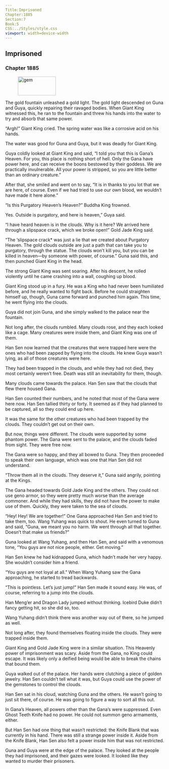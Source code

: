 ```yaml
---
Title:Imprisoned 
Chapter:1885 
Section:7 
Book:5 
CSS:../Styles/style.css 
viewport: width=device-width
---
```

  
## Imprisoned
### Chapter 1885
  
<figure>
	<img src="../Images/gem.gif" alt="gem" id="gem" width="120" height="60" />
</figure>
  

  
The gold fountain unleashed a gold light. The gold light descended on Guna and Guya, quickly repairing their ravaged bodies. When Giant King witnessed this, he ran to the fountain and threw his hands into the water to try and absorb that same power.

“Argh!” Giant King cried. The spring water was like a corrosive acid on his hands.

The water was good for Guna and Guya, but it was deadly for Giant King.

Guya coldly looked at Giant King and said, “I told you that this is Gana’s Heaven. For you, this place is nothing short of hell. Only the Gana have power here, and can receive the boons bestowed by their goddess. We are practically invulnerable. All your power is stripped, so you are little better than an ordinary creature.”

After that, she smiled and went on to say, “It is in thanks to you lot that we are here, of course. Even if we had tried to use our own blood, we wouldn’t have made it here alone.”

“Is this Purgatory Heaven’s Heaven?” Buddha King frowned.

Yes. Outside is purgatory, and here is heaven,” Guya said.

“I have heard heaven is in the clouds. Why is it here? We arrived here through a slipspace crack, which we broke open!” Gold Jade King said.

“The ‘slipspace crack* was just a lie that we created about Purgatory Heaven. The gold clouds outside are just a path that can take you to purgatory, through the statue. The clouds won’t kill you, but you can be killed in heaven—by someone with power, of course.” Guna said this, and then punched Giant King in the head.

The strong Giant King was sent soaring. After his descent, he rolled violently until he came crashing into a wall, coughing up blood.

Giant King stood up in a fury. He was a King who had never been humiliated before, and he really wanted to fight back. Before he could straighten himself up, though, Guna came forward and punched him again. This time, he went flying into the clouds.

Guya did not join Guna, and she simply walked to the palace near the fountain.

Not long after, the clouds rumbled. Many clouds rose, and they each looked like a cage. Many creatures were inside them, and Giant King was one of them.

Han Sen now learned that the creatures that were trapped here were the ones who had been zapped by flying into the clouds. He knew Guya wasn’t lying, as all of those creatures were here.

They had been trapped in the clouds, and while they had not died, they most certainly weren’t free. Death was still an inevitability for them, though.

Many clouds came towards the palace. Han Sen saw that the clouds that flew there housed Gana.

Han Sen counted their numbers, and he noted that most of the Gana were here now. Han Sen tallied thirty or forty. It seemed as if they had planned to be captured, all so they could end up here.

It was the same for the other creatures who had been trapped by the clouds. They couldn’t get out on their own.

But now, things were different. The clouds were supported by some phantom power. The Gana were sent to the palace, and the clouds faded from sight. They were free now.

The Gana were so happy, and they all bowed to Guna. They then proceeded to speak their own language, which was one that Han Sen did not understand.

“Throw them all in the clouds. They deserve it,” Guna said angrily, pointing at the Kings.

The Gana headed towards Gold Jade King and the others. They could not use geno armor, so they were pretty much worse than the average commoner. And while they had skills, they did not have the power to make use of them. Quickly, they were taken to the sea of clouds.

“Hey! Hey! We are together!” One Gana approached Han Sen and tried to take them, too. Wang Yuhang was quick to shout. He even turned to Guna and said, “Guna, we meant you no harm. We went through all that together. Doesn’t that make us friends?”

Guna looked at Wang Yuhang, and then Han Sen, and said with a venomous tone, “You guys are not nice people, either. Get moving.”

Han Sen knew he had kidnapped Guna, which hadn’t made her very happy. She wouldn’t consider him a friend.

“You guys are not loyal at all.” When Wang Yuhang saw the Gana approaching, he started to tread backwards.

“This is pointless. Let’s just jump!” Han Sen made it sound easy. He was, of course, referring to a jump into the clouds.

Han Meng’er and Dragon Lady jumped without thinking. Icebird Duke didn’t fancy getting hit, so she did so, too.

Wang Yuhang didn’t think there was another way out of there, so he jumped as well.

Not long after, they found themselves floating inside the clouds. They were trapped inside them.

Giant King and Gold Jade King were in a similar situation. This Heavenly power of imprisonment was scary. Aside from the Gana, no King could escape. It was likely only a deified being would be able to break the chains that bound them.

Guya walked out of the palace. Her hands were clutching a piece of golden jewelry. Han Sen couldn’t tell what it was, but Guya could use the power of the gemstones to control the clouds.

Han Sen sat in his cloud, watching Guna and the others. He wasn’t going to just sit there, of course. He was going to figure a way to sort all this out.

In Gana’s Heaven, all powers other than the Gana’s were suppressed. Even Ghost Teeth Knife had no power. He could not summon geno armaments, either.

But Han Sen had one thing that wasn’t restricted: the Knife Blank that was currently in his hand. There was still a strange power inside it. Aside from the Knife Blank, Han Sen also felt a power inside him that was not restricted.

Guna and Guya were at the edge of the palace. They looked at the people they had imprisoned, and their gazes were looked. It looked like they wanted to murder their prisoners.